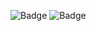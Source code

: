 ![Badge](https://img.shields.io/github/repo-size/rikeprado/projeto-awax)
![Badge](https://img.shields.io/github/languages/count/rikeprado/projeto-awax)

